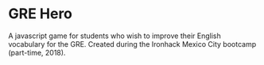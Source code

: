 # GRE Hero
A javascript game for students who wish to improve their English vocabulary for the GRE. Created during the Ironhack Mexico City bootcamp (part-time, 2018).

